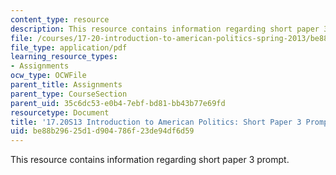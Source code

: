 ```yaml
---
content_type: resource
description: This resource contains information regarding short paper 3 prompt.
file: /courses/17-20-introduction-to-american-politics-spring-2013/be88b29625d1d904786f23de94df6d59_MIT17_20S13_Paper3Prompt.pdf
file_type: application/pdf
learning_resource_types:
- Assignments
ocw_type: OCWFile
parent_title: Assignments
parent_type: CourseSection
parent_uid: 35c6dc53-e0b4-7ebf-bd81-bb43b77e69fd
resourcetype: Document
title: '17.20S13 Introduction to American Politics: Short Paper 3 Prompt'
uid: be88b296-25d1-d904-786f-23de94df6d59
---
```

This resource contains information regarding short paper 3 prompt.

